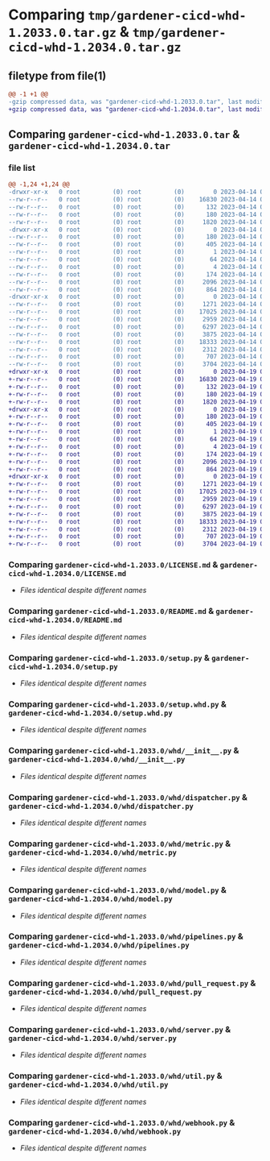 # Comparing `tmp/gardener-cicd-whd-1.2033.0.tar.gz` & `tmp/gardener-cicd-whd-1.2034.0.tar.gz`

## filetype from file(1)

```diff
@@ -1 +1 @@
-gzip compressed data, was "gardener-cicd-whd-1.2033.0.tar", last modified: Fri Apr 14 08:39:48 2023, max compression
+gzip compressed data, was "gardener-cicd-whd-1.2034.0.tar", last modified: Wed Apr 19 05:08:16 2023, max compression
```

## Comparing `gardener-cicd-whd-1.2033.0.tar` & `gardener-cicd-whd-1.2034.0.tar`

### file list

```diff
@@ -1,24 +1,24 @@
-drwxr-xr-x   0 root         (0) root         (0)        0 2023-04-14 08:39:48.361407 gardener-cicd-whd-1.2033.0/
--rw-r--r--   0 root         (0) root         (0)    16830 2023-04-14 08:09:43.000000 gardener-cicd-whd-1.2033.0/LICENSE.md
--rw-r--r--   0 root         (0) root         (0)      132 2023-04-14 08:09:43.000000 gardener-cicd-whd-1.2033.0/NOTICE.md
--rw-r--r--   0 root         (0) root         (0)      180 2023-04-14 08:39:48.361407 gardener-cicd-whd-1.2033.0/PKG-INFO
--rw-r--r--   0 root         (0) root         (0)     1820 2023-04-14 08:09:43.000000 gardener-cicd-whd-1.2033.0/README.md
-drwxr-xr-x   0 root         (0) root         (0)        0 2023-04-14 08:39:48.361407 gardener-cicd-whd-1.2033.0/gardener_cicd_whd.egg-info/
--rw-r--r--   0 root         (0) root         (0)      180 2023-04-14 08:39:48.000000 gardener-cicd-whd-1.2033.0/gardener_cicd_whd.egg-info/PKG-INFO
--rw-r--r--   0 root         (0) root         (0)      405 2023-04-14 08:39:48.000000 gardener-cicd-whd-1.2033.0/gardener_cicd_whd.egg-info/SOURCES.txt
--rw-r--r--   0 root         (0) root         (0)        1 2023-04-14 08:39:48.000000 gardener-cicd-whd-1.2033.0/gardener_cicd_whd.egg-info/dependency_links.txt
--rw-r--r--   0 root         (0) root         (0)       64 2023-04-14 08:39:48.000000 gardener-cicd-whd-1.2033.0/gardener_cicd_whd.egg-info/requires.txt
--rw-r--r--   0 root         (0) root         (0)        4 2023-04-14 08:39:48.000000 gardener-cicd-whd-1.2033.0/gardener_cicd_whd.egg-info/top_level.txt
--rw-r--r--   0 root         (0) root         (0)      174 2023-04-14 08:39:48.361407 gardener-cicd-whd-1.2033.0/setup.cfg
--rw-r--r--   0 root         (0) root         (0)     2096 2023-04-14 08:09:43.000000 gardener-cicd-whd-1.2033.0/setup.py
--rw-r--r--   0 root         (0) root         (0)      864 2023-04-14 08:09:43.000000 gardener-cicd-whd-1.2033.0/setup.whd.py
-drwxr-xr-x   0 root         (0) root         (0)        0 2023-04-14 08:39:48.361407 gardener-cicd-whd-1.2033.0/whd/
--rw-r--r--   0 root         (0) root         (0)     1271 2023-04-14 08:09:43.000000 gardener-cicd-whd-1.2033.0/whd/__init__.py
--rw-r--r--   0 root         (0) root         (0)    17025 2023-04-14 08:09:43.000000 gardener-cicd-whd-1.2033.0/whd/dispatcher.py
--rw-r--r--   0 root         (0) root         (0)     2959 2023-04-14 08:09:43.000000 gardener-cicd-whd-1.2033.0/whd/metric.py
--rw-r--r--   0 root         (0) root         (0)     6297 2023-04-14 08:09:43.000000 gardener-cicd-whd-1.2033.0/whd/model.py
--rw-r--r--   0 root         (0) root         (0)     3875 2023-04-14 08:09:43.000000 gardener-cicd-whd-1.2033.0/whd/pipelines.py
--rw-r--r--   0 root         (0) root         (0)    18333 2023-04-14 08:09:43.000000 gardener-cicd-whd-1.2033.0/whd/pull_request.py
--rw-r--r--   0 root         (0) root         (0)     2312 2023-04-14 08:09:43.000000 gardener-cicd-whd-1.2033.0/whd/server.py
--rw-r--r--   0 root         (0) root         (0)      707 2023-04-14 08:09:43.000000 gardener-cicd-whd-1.2033.0/whd/util.py
--rw-r--r--   0 root         (0) root         (0)     3704 2023-04-14 08:09:43.000000 gardener-cicd-whd-1.2033.0/whd/webhook.py
+drwxr-xr-x   0 root         (0) root         (0)        0 2023-04-19 05:08:16.521019 gardener-cicd-whd-1.2034.0/
+-rw-r--r--   0 root         (0) root         (0)    16830 2023-04-19 05:07:28.000000 gardener-cicd-whd-1.2034.0/LICENSE.md
+-rw-r--r--   0 root         (0) root         (0)      132 2023-04-19 05:07:28.000000 gardener-cicd-whd-1.2034.0/NOTICE.md
+-rw-r--r--   0 root         (0) root         (0)      180 2023-04-19 05:08:16.521019 gardener-cicd-whd-1.2034.0/PKG-INFO
+-rw-r--r--   0 root         (0) root         (0)     1820 2023-04-19 05:07:28.000000 gardener-cicd-whd-1.2034.0/README.md
+drwxr-xr-x   0 root         (0) root         (0)        0 2023-04-19 05:08:16.521019 gardener-cicd-whd-1.2034.0/gardener_cicd_whd.egg-info/
+-rw-r--r--   0 root         (0) root         (0)      180 2023-04-19 05:08:16.000000 gardener-cicd-whd-1.2034.0/gardener_cicd_whd.egg-info/PKG-INFO
+-rw-r--r--   0 root         (0) root         (0)      405 2023-04-19 05:08:16.000000 gardener-cicd-whd-1.2034.0/gardener_cicd_whd.egg-info/SOURCES.txt
+-rw-r--r--   0 root         (0) root         (0)        1 2023-04-19 05:08:16.000000 gardener-cicd-whd-1.2034.0/gardener_cicd_whd.egg-info/dependency_links.txt
+-rw-r--r--   0 root         (0) root         (0)       64 2023-04-19 05:08:16.000000 gardener-cicd-whd-1.2034.0/gardener_cicd_whd.egg-info/requires.txt
+-rw-r--r--   0 root         (0) root         (0)        4 2023-04-19 05:08:16.000000 gardener-cicd-whd-1.2034.0/gardener_cicd_whd.egg-info/top_level.txt
+-rw-r--r--   0 root         (0) root         (0)      174 2023-04-19 05:08:16.521019 gardener-cicd-whd-1.2034.0/setup.cfg
+-rw-r--r--   0 root         (0) root         (0)     2096 2023-04-19 05:07:28.000000 gardener-cicd-whd-1.2034.0/setup.py
+-rw-r--r--   0 root         (0) root         (0)      864 2023-04-19 05:07:28.000000 gardener-cicd-whd-1.2034.0/setup.whd.py
+drwxr-xr-x   0 root         (0) root         (0)        0 2023-04-19 05:08:16.521019 gardener-cicd-whd-1.2034.0/whd/
+-rw-r--r--   0 root         (0) root         (0)     1271 2023-04-19 05:07:28.000000 gardener-cicd-whd-1.2034.0/whd/__init__.py
+-rw-r--r--   0 root         (0) root         (0)    17025 2023-04-19 05:07:28.000000 gardener-cicd-whd-1.2034.0/whd/dispatcher.py
+-rw-r--r--   0 root         (0) root         (0)     2959 2023-04-19 05:07:28.000000 gardener-cicd-whd-1.2034.0/whd/metric.py
+-rw-r--r--   0 root         (0) root         (0)     6297 2023-04-19 05:07:28.000000 gardener-cicd-whd-1.2034.0/whd/model.py
+-rw-r--r--   0 root         (0) root         (0)     3875 2023-04-19 05:07:28.000000 gardener-cicd-whd-1.2034.0/whd/pipelines.py
+-rw-r--r--   0 root         (0) root         (0)    18333 2023-04-19 05:07:28.000000 gardener-cicd-whd-1.2034.0/whd/pull_request.py
+-rw-r--r--   0 root         (0) root         (0)     2312 2023-04-19 05:07:28.000000 gardener-cicd-whd-1.2034.0/whd/server.py
+-rw-r--r--   0 root         (0) root         (0)      707 2023-04-19 05:07:28.000000 gardener-cicd-whd-1.2034.0/whd/util.py
+-rw-r--r--   0 root         (0) root         (0)     3704 2023-04-19 05:07:28.000000 gardener-cicd-whd-1.2034.0/whd/webhook.py
```

### Comparing `gardener-cicd-whd-1.2033.0/LICENSE.md` & `gardener-cicd-whd-1.2034.0/LICENSE.md`

 * *Files identical despite different names*

### Comparing `gardener-cicd-whd-1.2033.0/README.md` & `gardener-cicd-whd-1.2034.0/README.md`

 * *Files identical despite different names*

### Comparing `gardener-cicd-whd-1.2033.0/setup.py` & `gardener-cicd-whd-1.2034.0/setup.py`

 * *Files identical despite different names*

### Comparing `gardener-cicd-whd-1.2033.0/setup.whd.py` & `gardener-cicd-whd-1.2034.0/setup.whd.py`

 * *Files identical despite different names*

### Comparing `gardener-cicd-whd-1.2033.0/whd/__init__.py` & `gardener-cicd-whd-1.2034.0/whd/__init__.py`

 * *Files identical despite different names*

### Comparing `gardener-cicd-whd-1.2033.0/whd/dispatcher.py` & `gardener-cicd-whd-1.2034.0/whd/dispatcher.py`

 * *Files identical despite different names*

### Comparing `gardener-cicd-whd-1.2033.0/whd/metric.py` & `gardener-cicd-whd-1.2034.0/whd/metric.py`

 * *Files identical despite different names*

### Comparing `gardener-cicd-whd-1.2033.0/whd/model.py` & `gardener-cicd-whd-1.2034.0/whd/model.py`

 * *Files identical despite different names*

### Comparing `gardener-cicd-whd-1.2033.0/whd/pipelines.py` & `gardener-cicd-whd-1.2034.0/whd/pipelines.py`

 * *Files identical despite different names*

### Comparing `gardener-cicd-whd-1.2033.0/whd/pull_request.py` & `gardener-cicd-whd-1.2034.0/whd/pull_request.py`

 * *Files identical despite different names*

### Comparing `gardener-cicd-whd-1.2033.0/whd/server.py` & `gardener-cicd-whd-1.2034.0/whd/server.py`

 * *Files identical despite different names*

### Comparing `gardener-cicd-whd-1.2033.0/whd/util.py` & `gardener-cicd-whd-1.2034.0/whd/util.py`

 * *Files identical despite different names*

### Comparing `gardener-cicd-whd-1.2033.0/whd/webhook.py` & `gardener-cicd-whd-1.2034.0/whd/webhook.py`

 * *Files identical despite different names*

